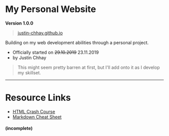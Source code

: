 # My Personal Website
**Version 1.0.0**
> [justin-chhay.github.io](justin-chhay.github.io)

Building on my web development abilities through a personal project.
* Officially started on ~~29.10.2019~~ 23.11.2019
* by Justin Chhay
> This might seem pretty barren at first, but I'll add onto it as I develop my skillset.

*** 
# Resource Links
* [HTML Crash Course](https://www.youtube.com/watch?v=UB1O30fR-EE)
* [Markdown Cheat Sheet](https://github.com/adam-p/markdown-here/wiki/Markdown-Cheatsheet)
#### (incomplete)